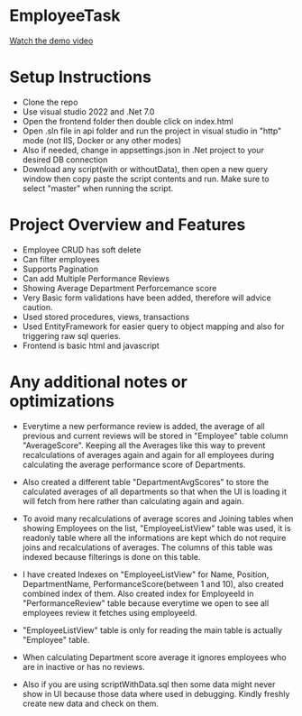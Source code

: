 # EmployeeTask
[Watch the demo video](https://youtu.be/KP-Ml1q9pOk)

# Setup Instructions

- Clone the repo
- Use visual studio 2022 and .Net 7.0
- Open the frontend folder then double click on index.html 
- Open .sln file in api folder and run the project in visual studio in "http" mode (not IIS, Docker or any other modes)
- Also if needed, change in appsettings.json in .Net project to your desired DB connection
- Download any script(with or withoutData), then open a new query window then copy paste the script contents and run. Make sure to select "master" when running the script.


# Project Overview and Features

- Employee CRUD has soft delete
- Can filter employees
- Supports Pagination 
- Can add Multiple Performance Reviews 
- Showing Average Department Perforcemance score
- Very Basic form validations have been added, therefore will advice caution.
- Used stored procedures, views, transactions
- Used EntityFramework for easier query to object mapping and also for triggering raw sql queries.
- Frontend is basic html and javascript 

# Any additional notes or optimizations
- Everytime a new performance review is added, the average of all previous and current reviews will be stored in "Employee" table column "AverageScore". Keeping all the Averages like this way to prevent recalculations of averages again and again for all employees during calculating the average performance score of Departments.

- Also created a different table "DepartmentAvgScores" to store the calculated averages of all departments so that when the UI is loading it will fetch from here rather than calculating again and again.

- To avoid many recalculations of average scores and Joining tables when showing Employees on the list, "EmployeeListView" table was used, it is readonly table where all the informations are kept which do not require joins and recalculations of averages. The columns of this table was indexed because filterings is done on this table.

- I have created Indexes on "EmployeeListView" for Name, Position, DepartmentName, PerformanceScore(between 1 and 10), also created 
combined index of them. Also created index for EmployeeId in "PerformanceReview" table because everytime we open to see all employees review it fetches using employeeId.

- "EmployeeListView" table is only for reading the main table is actually "Employee" table.

- When calculating Department score average it ignores employees who are in inactive or has no reviews.

- Also if you are using scriptWithData.sql then some data might never show in UI because those data where used in debugging. Kindly freshly create new data and check on them.



